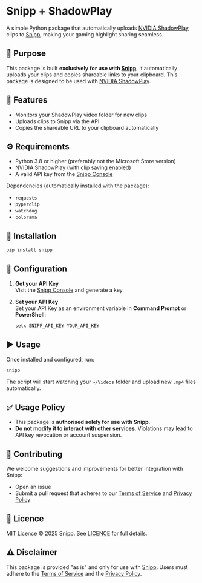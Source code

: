 # Snipp + ShadowPlay

A simple Python package that automatically uploads [NVIDIA ShadowPlay](https://www.nvidia.com/en-ph/geforce/geforce-experience/shadowplay/) clips to [Snipp](https://snipp.gg), making your gaming highlight sharing seamless.

## 🎯 Purpose

This package is built **exclusively for use with [Snipp](https://snipp.gg)**. It automatically uploads your clips and copies shareable links to your clipboard. This package is designed to be used with [NVIDIA ShadowPlay](https://www.nvidia.com/en-ph/geforce/geforce-experience/shadowplay/).

## 🚀 Features

- Monitors your ShadowPlay video folder for new clips
- Uploads clips to Snipp via the API
- Copies the shareable URL to your clipboard automatically

## ⚙️ Requirements

- Python 3.8 or higher (preferably not the Microsoft Store version)
- NVIDIA ShadowPlay (with clip saving enabled)
- A valid API key from the [Snipp Console](https://snipp.gg/settings/console)

Dependencies (automatically installed with the package):
- `requests`
- `pyperclip`
- `watchdog`
- `colorama`

## 💪 Installation

```bash
pip install snipp
```

## 🔐 Configuration

1. **Get your API Key**  
   Visit the [Snipp Console](https://snipp.gg/settings/console) and generate a key.

2. **Set your API Key**  
   Set your API Key as an environment variable in **Command Prompt** or **PowerShell**:
     ```bash
     setx SNIPP_API_KEY YOUR_API_KEY
     ```

## ▶️ Usage

Once installed and configured, run:

```bash
snipp
```

The script will start watching your `~/Videos` folder and upload new `.mp4` files automatically.

## ✅ Usage Policy

- This package is **authorised solely for use with Snipp**.
- **Do not modify it to interact with other services**. Violations may lead to API key revocation or account suspension.

## 🤝 Contributing

We welcome suggestions and improvements for better integration with Snipp:

- Open an issue
- Submit a pull request that adheres to our [Terms of Service](https://snipp.gg/terms) and [Privacy Policy](https://snipp.gg/privacy)

## 📄 Licence

MIT Licence © 2025 Snipp. See [LICENCE](LICENCE) for full details.

## ⚠️ Disclaimer

This package is provided "as is" and only for use with [Snipp](https://snipp.gg). Users must adhere to the [Terms of Service](https://snipp.gg/terms) and the [Privacy Policy](https://snipp.gg/privacy).